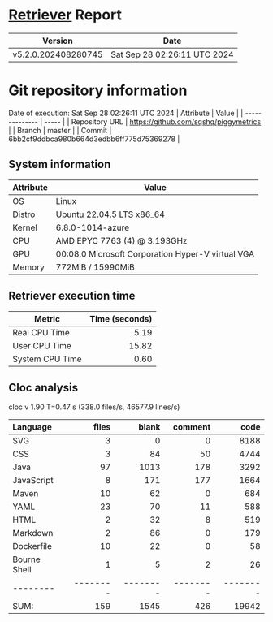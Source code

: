 # [Retriever](https://github.com/PalladioSimulator/Palladio-ReverseEngineering-Retriever) Report
| Version | Date |
| ------- | ---- |
| v5.2.0.202408280745 | Sat Sep 28 02:26:11 UTC 2024 |

# Git repository information
Date of execution: Sat Sep 28 02:26:11 UTC 2024
|    Attribute   | Value |
| -------------- | ----- |
| Repository URL | https://github.com/sqshq/piggymetrics |
| Branch         | master |
| Commit         | 6bb2cf9ddbca980b664d3edbb6ff775d75369278 |


## System information
| Attribute | Value |
| --------- | ----- |
| OS | Linux  |
| Distro | Ubuntu 22.04.5 LTS x86_64  |
| Kernel | 6.8.0-1014-azure  |
| CPU | AMD EPYC 7763 (4) @ 3.193GHz  |
| GPU | 00:08.0 Microsoft Corporation Hyper-V virtual VGA  |
| Memory | 772MiB / 15990MiB  |

## Retriever execution time
| Metric | Time (seconds) |
| --- | ---: |
| Real CPU Time | 5.19 |
| User CPU Time | 15.82 |
| System CPU Time | 0.60 |
<!--
Explainations:
- __Real CPU Time__: actual time the command has run (can be less than total time spent in user and system mode for multi-threaded processes)
- __User CPU Time__: time the command has spent running in user mode
- __System CPU Time__: time the command has spent running in system or kernel mode
-->

## Cloc analysis
cloc v 1.90  T=0.47 s (338.0 files/s, 46577.9 lines/s)

Language|files|blank|comment|code
:-------|-------:|-------:|-------:|-------:
SVG|3|0|0|8188
CSS|3|84|50|4744
Java|97|1013|178|3292
JavaScript|8|171|177|1664
Maven|10|62|0|684
YAML|23|70|11|588
HTML|2|32|8|519
Markdown|2|86|0|179
Dockerfile|10|22|0|58
Bourne Shell|1|5|2|26
--------|--------|--------|--------|--------
SUM:|159|1545|426|19942
